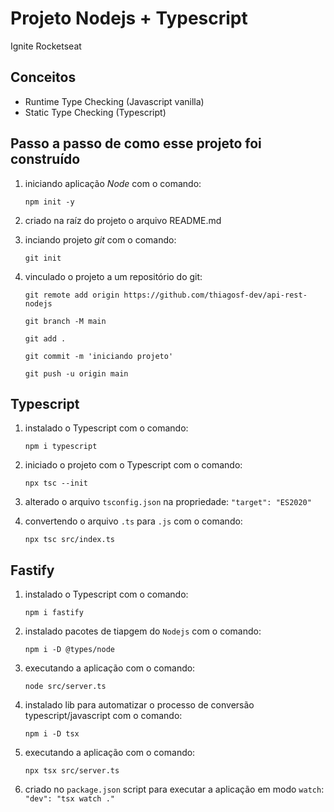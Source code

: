 # Projeto Nodejs + Typescript

Ignite Rocketseat

## Conceitos

- Runtime Type Checking (Javascript vanilla)
- Static Type Checking (Typescript)

## Passo a passo de como esse projeto foi construído

1. iniciando aplicação _Node_ com o comando:

    `npm init -y`

1. criado na raíz do projeto o arquivo README.md

1. inciando projeto _git_ com o comando:
  
    `git init`

1. vinculado o projeto a um repositório do git:

    `git remote add origin https://github.com/thiagosf-dev/api-rest-nodejs`

    `git branch -M main`

    `git add .`

    `git commit -m 'iniciando projeto'`

    `git push -u origin main`

## Typescript

1. instalado o Typescript com o comando:

    `npm i typescript`

1. iniciado o projeto com o Typescript com o comando:

    `npx tsc --init`

1. alterado o arquivo `tsconfig.json` na propriedade: `"target": "ES2020"`

1. convertendo o arquivo `.ts` para `.js` com o comando:

    `npx tsc src/index.ts`

## Fastify

1. instalado o Typescript com o comando:

    `npm i fastify`

1. instalado pacotes de tiapgem do `Nodejs` com o comando:

    `npm i -D @types/node`

1. executando a aplicação com o comando:

    `node src/server.ts`

1. instalado lib para automatizar o processo de conversão typescript/javascript com o comando:

    `npm i -D tsx`

1. executando a aplicação com o comando:

    `npx tsx src/server.ts`

1. criado no `package.json` script para executar a aplicação em modo `watch`: `"dev": "tsx watch ."`
